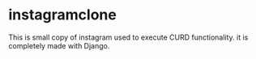# instagramclone
This is small copy of instagram used to execute CURD functionality. it is completely made with Django. 
